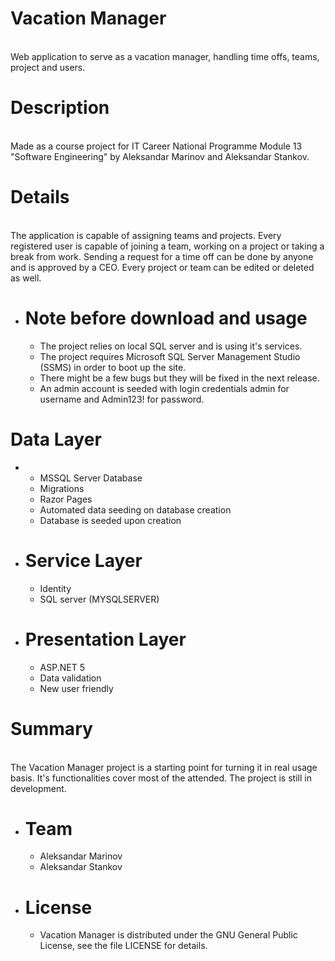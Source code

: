 # Vacation Manager
<br>Web application to serve as a vacation manager, handling time offs, teams, project and users.<br/>

# **Description**<br/>
<br>Made as a course project for IT Career National Programme Module 13 "Software Engineering" by Aleksandar Marinov and Aleksandar Stankov.<br/>

# **Details**<br/>
<br>The application is capable of assigning teams and projects. Every registered user is capable of joining a team, working on a project or taking a break from work. Sending a request for a time off can be done by anyone and is approved by a CEO. Every project or team can be edited or deleted as well.<br/>

* # **Note before download and usage**<br/>	
	* The project relies on local SQL server and is using it's services.<br/>
	* The project requires Microsoft SQL Server Management Studio (SSMS) in order to boot up the site.<br/>
	* There might be a few bugs but they will be fixed in the next release.<br/>
	* An admin account is seeded with login credentials admin for username and Admin123! for password.<br/>

 # **Data Layer**<br/>
 *
	* MSSQL Server Database<br/>
	* Migrations<br/>
	* Razor Pages<br/>
	* Automated data seeding on database creation<br/>
	* Database is seeded upon creation<br/>

* # **Service Layer**<br/>
	* Identity<br/>
	* SQL server (MYSQLSERVER)<br/>
	
* # **Presentation Layer**<br/>
	* ASP.NET 5<br/>
	* Data validation<br/>	
	* New user friendly<br/>

#  **Summary**<br/>
<br>The Vacation Manager project is a starting point for turning it in real usage basis. It's functionalities cover most of the attended. The project is still in development.<br/>

* # **Team**<br/>
	* Aleksandar Marinov<br/>
	* Aleksandar Stankov<br/>
* # **License**<br/>
	* Vacation Manager is distributed under the GNU General Public License, see the file LICENSE for details.<br/>
